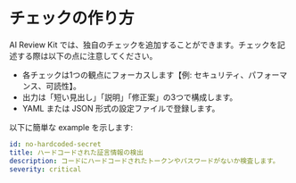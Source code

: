 # チェックの作り方

AI Review Kit では、独自のチェックを追加することができます。チェックを記述する際は以下の点に注意してください。

- 各チェックは1つの観点にフォーカスします【例: セキュリティ、パフォーマンス、可読性】。
- 出力は「短い見出し」「説明」「修正案」の3つで構成します。
- YAML または JSON 形式の設定ファイルで登録します。

以下に簡単な example を示します:

```yaml
id: no-hardcoded-secret
title: ハードコードされた証言情報の検出
description: コードにハードコードされたトークンやパスワードがないか検査します。
severity: critical
```
